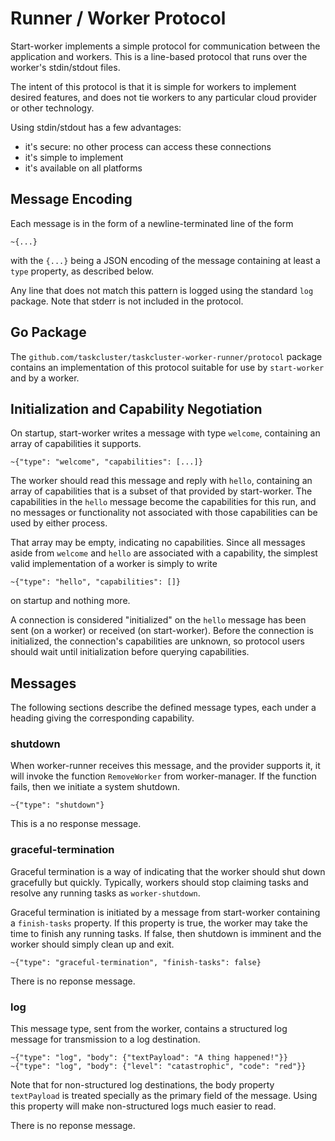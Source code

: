 # Runner / Worker Protocol

Start-worker implements a simple protocol for communication between the application and workers.
This is a line-based protocol that runs over the worker's stdin/stdout files.

The intent of this protocol is that it is simple for workers to implement desired features, and does not tie workers to any particular cloud provider or other technology.

Using stdin/stdout has a few advantages:
 - it's secure: no other process can access these connections
 - it's simple to implement
 - it's available on all platforms

## Message Encoding

Each message is in the form of a newline-terminated line of the form

```
~{...}
```

with the `{...}` being a JSON encoding of the message containing at least a `type` property, as described below.

Any line that does not match this pattern is logged using the standard `log` package.
Note that stderr is not included in the protocol.

## Go Package

The `github.com/taskcluster/taskcluster-worker-runner/protocol` package contains an implementation of this protocol suitable for use by `start-worker` and by a worker.

## Initialization and Capability Negotiation

On startup, start-worker writes a message with type `welcome`, containing an array of capabilities it supports.
```
~{"type": "welcome", "capabilities": [...]}
```

The worker should read this message and reply with `hello`, containing an array of capabilities that is a subset of that provided by start-worker.
The capabilities in the `hello` message become the capabilities for this run, and no messages or functionality not associated with those capabilities can be used by either process.

That array may be empty, indicating no capabilities.
Since all messages aside from `welcome` and `hello` are associated with a capability, the simplest valid implementation of a worker is simply to write
```
~{"type": "hello", "capabilities": []}
```
on startup and nothing more.

A connection is considered "initialized" on the `hello` message has been sent (on a worker) or received (on start-worker).
Before the connection is initialized, the connection's capabilities are unknown, so protocol users should wait until initialization before querying capabilities.

## Messages

The following sections describe the defined message types, each under a heading giving the corresponding capability.

### shutdown

When worker-runner receives this message, and the provider supports it, it will invoke the function `RemoveWorker` from
worker-manager. If the function fails, then we initiate a system shutdown.

```
~{"type": "shutdown"}
```

This is a no response message.

### graceful-termination

Graceful termination is a way of indicating that the worker should shut down gracefully but quickly.
Typically, workers should stop claiming tasks and resolve any running tasks as `worker-shutdown`.

Graceful termination is initiated by a message from start-worker containing a `finish-tasks` property.
If this property is true, the worker may take the time to finish any running tasks.
If false, then shutdown is imminent and the worker should simply clean up and exit.

```
~{"type": "graceful-termination", "finish-tasks": false}
```

There is no reponse message.

### log

This message type, sent from the worker, contains a structured log message for transmission to a log destination.

```
~{"type": "log", "body": {"textPayload": "A thing happened!"}}
~{"type": "log", "body": {"level": "catastrophic", "code": "red"}}
```

Note that for non-structured log destinations, the body property `textPayload` is treated specially as the primary field of the message.
Using this property will make non-structured logs much easier to read.

There is no reponse message.
